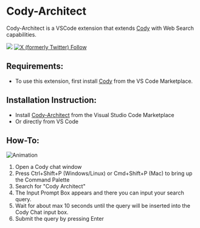 # Cody-Architect

Cody-Architect is a VSCode extension that extends [Cody](https://sourcegraph.com/cody) with Web Search capabilities.

[![](https://img.shields.io/badge/Cody_Architect-Ask_Cody-%238A16D7?labelColor=%23383838)](https://sourcegraph.com/github.com/PriNova/codysearch)
[![X (formerly Twitter) Follow](https://img.shields.io/twitter/follow/PriNova75)](https://twitter.com/PriNova75)

## Requirements:

- To use this extension, first install [Cody](https://marketplace.visualstudio.com/items?itemName=sourcegraph.cody-ai) from the VS Code Marketplace.

## Installation Instruction:

- Install [Cody-Architect](https://marketplace.visualstudio.com/items?itemName=PriNova.cody-architect) from the Visual Studio Code Marketplace
- Or directly from VS Code

## How-To:

![Animation](https://github.com/PriNova/codysearch/assets/31413214/d7676615-f027-43ee-8812-7b9fb0f642b4)


1. Open a Cody chat window
1. Press Ctrl+Shift+P (Windows/Linux) or Cmd+Shift+P (Mac) to bring up the Command Palette
1. Search for "Cody Architect"
1. The Input Prompt Box appears and there you can input your search query.
1. Wait for about max 10 seconds until the query will be inserted into the Cody Chat input box.
1. Submit the query by pressing Enter
